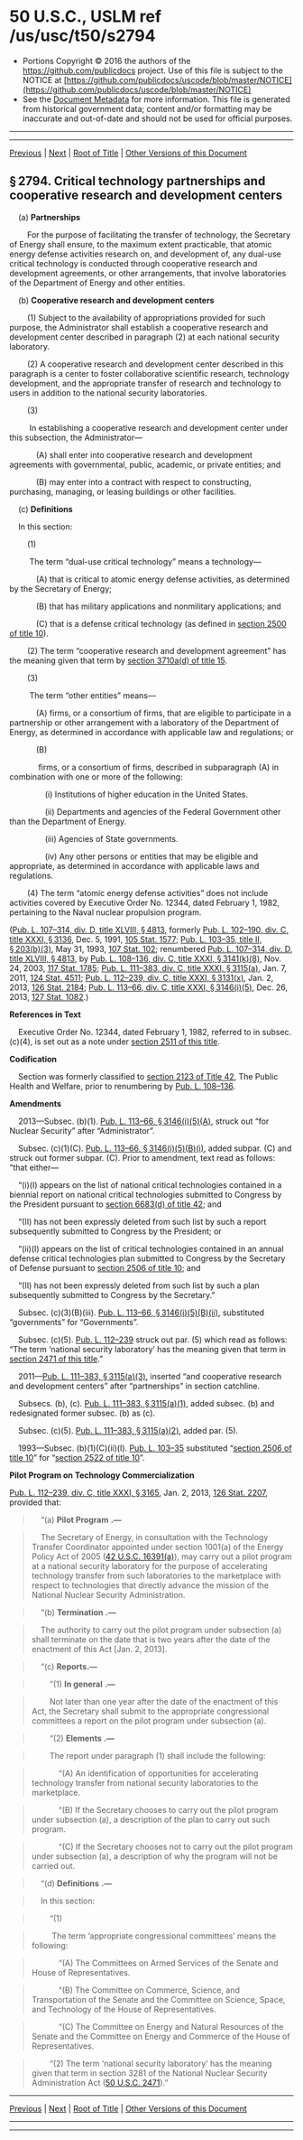 ---
---

# 50 U.S.C., USLM ref /us/usc/t50/s2794

* Portions Copyright © 2016 the authors of the https://github.com/publicdocs project.
  Use of this file is subject to the NOTICE at [https://github.com/publicdocs/uscode/blob/master/NOTICE](https://github.com/publicdocs/uscode/blob/master/NOTICE)
* See the [Document Metadata](././../../../../../..//README.md) for more information.
  This file is generated from historical government data; content and/or formatting may be inaccurate and out-of-date and should not be used for official purposes.

----------
----------

[Previous](./../../../../../..//us/usc/t50/ch42/schVIII/ptB/m__us_usc_t50_s2793.md) | [Next](./../../../../../..//us/usc/t50/ch42/schVIII/ptB/m__us_usc_t50_s2795.md) | [Root of Title](./../../../../../../) | [Other Versions of this Document](https://publicdocs.github.io/go/links?ns=uslm&ref=%2Fus%2Fusc%2Ft50%2Fs2794)

## § 2794. Critical technology partnerships and cooperative research and development centers

    (a) __Partnerships__ 

        For the purpose of facilitating the transfer of technology, the Secretary of Energy shall ensure, to the maximum extent practicable, that atomic energy defense activities research on, and development of, any dual-use critical technology is conducted through cooperative research and development agreements, or other arrangements, that involve laboratories of the Department of Energy and other entities.

    (b) __Cooperative research and development centers__ 

        (1) Subject to the availability of appropriations provided for such purpose, the Administrator shall establish a cooperative research and development center described in paragraph (2) at each national security laboratory.

        (2) A cooperative research and development center described in this paragraph is a center to foster collaborative scientific research, technology development, and the appropriate transfer of research and technology to users in addition to the national security laboratories.

        (3)

         In establishing a cooperative research and development center under this subsection, the Administrator—

            (A) shall enter into cooperative research and development agreements with governmental, public, academic, or private entities; and

            (B) may enter into a contract with respect to constructing, purchasing, managing, or leasing buildings or other facilities.

    (c) __Definitions__ 

    In this section:

        (1)

         The term “dual-use critical technology” means a technology—

            (A) that is critical to atomic energy defense activities, as determined by the Secretary of Energy;

            (B) that has military applications and nonmilitary applications; and

            (C) that is a defense critical technology (as defined in [section 2500 of title 10][/us/usc/t10/s2500]).

        (2) The term “cooperative research and development agreement” has the meaning given that term by [section 3710a(d) of title 15][/us/usc/t15/s3710a/d].

        (3)

         The term “other entities” means—

            (A) firms, or a consortium of firms, that are eligible to participate in a partnership or other arrangement with a laboratory of the Department of Energy, as determined in accordance with applicable law and regulations; or

            (B)

             firms, or a consortium of firms, described in subparagraph (A) in combination with one or more of the following:

                (i) Institutions of higher education in the United States.

                (ii) Departments and agencies of the Federal Government other than the Department of Energy.

                (iii) Agencies of State governments.

                (iv) Any other persons or entities that may be eligible and appropriate, as determined in accordance with applicable laws and regulations.

        (4) The term “atomic energy defense activities” does not include activities covered by Executive Order No. 12344, dated February 1, 1982, pertaining to the Naval nuclear propulsion program.

([Pub. L. 107–314, div. D, title XLVIII, § 4813][/us/pl/107/314/s4813], formerly [Pub. L. 102–190, div. C, title XXXI, § 3136][/us/pl/102/190/s3136], Dec. 5, 1991, [105 Stat. 1577][/us/stat/105/1577]; [Pub. L. 103–35, title II, § 203(b)(3)][/us/pl/103/35/s203/b/3], May 31, 1993, [107 Stat. 102][/us/stat/107/102]; renumbered [Pub. L. 107–314, div. D, title XLVIII, § 4813][/us/pl/107/314/s4813], by [Pub. L. 108–136, div. C, title XXXI, § 3141(k)(8)][/us/pl/108/136/s3141/k/8], Nov. 24, 2003, [117 Stat. 1785][/us/stat/117/1785]; [Pub. L. 111–383, div. C, title XXXI, § 3115(a)][/us/pl/111/383/s3115/a], Jan. 7, 2011, [124 Stat. 4511][/us/stat/124/4511]; [Pub. L. 112–239, div. C, title XXXI, § 3131(x)][/us/pl/112/239/s3131/x], Jan. 2, 2013, [126 Stat. 2184][/us/stat/126/2184]; [Pub. L. 113–66, div. C, title XXXI, § 3146(i)(5)][/us/pl/113/66/s3146/i/5], Dec. 26, 2013, [127 Stat. 1082][/us/stat/127/1082].)

 __References in Text__ 

    Executive Order No. 12344, dated February 1, 1982, referred to in subsec. (c)(4), is set out as a note under [section 2511 of this title][/us/usc/t50/s2511].

 __Codification__ 

    Section was formerly classified to [section 2123 of Title 42][/us/usc/t42/s2123], The Public Health and Welfare, prior to renumbering by [Pub. L. 108–136][/us/pl/108/136].

 __Amendments__ 

    2013—Subsec. (b)(1). [Pub. L. 113–66, § 3146(i)(5)(A)][/us/pl/113/66/s3146/i/5/A], struck out “for Nuclear Security” after “Administrator”.

    Subsec. (c)(1)(C). [Pub. L. 113–66, § 3146(i)(5)(B)(i)][/us/pl/113/66/s3146/i/5/B/i], added subpar. (C) and struck out former subpar. (C). Prior to amendment, text read as follows: “that either—

    “(i)(I) appears on the list of national critical technologies contained in a biennial report on national critical technologies submitted to Congress by the President pursuant to [section 6683(d) of title 42][/us/usc/t42/s6683/d]; and

    “(II) has not been expressly deleted from such list by such a report subsequently submitted to Congress by the President; or

    “(ii)(I) appears on the list of critical technologies contained in an annual defense critical technologies plan submitted to Congress by the Secretary of Defense pursuant to [section 2506 of title 10][/us/usc/t10/s2506]; and

    “(II) has not been expressly deleted from such list by such a plan subsequently submitted to Congress by the Secretary.”

    Subsec. (c)(3)(B)(iii). [Pub. L. 113–66, § 3146(i)(5)(B)(ii)][/us/pl/113/66/s3146/i/5/B/ii], substituted “governments” for “Governments”.

    Subsec. (c)(5). [Pub. L. 112–239][/us/pl/112/239] struck out par. (5) which read as follows: “The term ‘national security laboratory’ has the meaning given that term in [section 2471 of this title][/us/usc/t50/s2471].”

    2011—[Pub. L. 111–383, § 3115(a)(3)][/us/pl/111/383/s3115/a/3], inserted “and cooperative research and development centers” after “partnerships” in section catchline.

    Subsecs. (b), (c). [Pub. L. 111–383, § 3115(a)(1)][/us/pl/111/383/s3115/a/1], added subsec. (b) and redesignated former subsec. (b) as (c).

    Subsec. (c)(5). [Pub. L. 111–383, § 3115(a)(2)][/us/pl/111/383/s3115/a/2], added par. (5).

    1993—Subsec. (b)(1)(C)(ii)(I). [Pub. L. 103–35][/us/pl/103/35] substituted “[section 2506 of title 10][/us/usc/t10/s2506]” for “[section 2522 of title 10][/us/usc/t10/s2522]”.

 __Pilot Program on Technology Commercialization__ 

[Pub. L. 112–239, div. C, title XXXI, § 3165][/us/pl/112/239/s3165], Jan. 2, 2013, [126 Stat. 2207][/us/stat/126/2207], provided that:

>     “(a)  __Pilot Program__  __.—__ 

>     The Secretary of Energy, in consultation with the Technology Transfer Coordinator appointed under section 1001(a) of the Energy Policy Act of 2005 ([42 U.S.C. 16391(a)][/us/usc/t42/s16391/a]), may carry out a pilot program at a national security laboratory for the purpose of accelerating technology transfer from such laboratories to the marketplace with respect to technologies that directly advance the mission of the National Nuclear Security Administration.

>     “(b)  __Termination__  __.—__ 

>     The authority to carry out the pilot program under subsection (a) shall terminate on the date that is two years after the date of the enactment of this Act \[Jan. 2, 2013\].

>     “(c) __Reports.—__ 

>         “(1)  __In general__  __.—__ 

>         Not later than one year after the date of the enactment of this Act, the Secretary shall submit to the appropriate congressional committees a report on the pilot program under subsection (a).

>         “(2)  __Elements__  __.—__ 

>         The report under paragraph (1) shall include the following:

>             “(A) An identification of opportunities for accelerating technology transfer from national security laboratories to the marketplace.

>             “(B) If the Secretary chooses to carry out the pilot program under subsection (a), a description of the plan to carry out such program.

>             “(C) If the Secretary chooses not to carry out the pilot program under subsection (a), a description of why the program will not be carried out.

>     “(d)  __Definitions__  __.—__ 

>     In this section:

>         “(1)

>          The term ‘appropriate congressional committees’ means the following:

>             “(A) The Committees on Armed Services of the Senate and House of Representatives.

>             “(B) The Committee on Commerce, Science, and Transportation of the Senate and the Committee on Science, Space, and Technology of the House of Representatives.

>             “(C) The Committee on Energy and Natural Resources of the Senate and the Committee on Energy and Commerce of the House of Representatives.

>         “(2) The term ‘national security laboratory’ has the meaning given that term in section 3281 of the National Nuclear Security Administration Act ([50 U.S.C. 2471][/us/usc/t50/s2471]).”

----------

[Previous](./../../../../../..//us/usc/t50/ch42/schVIII/ptB/m__us_usc_t50_s2793.md) | [Next](./../../../../../..//us/usc/t50/ch42/schVIII/ptB/m__us_usc_t50_s2795.md) | [Root of Title](./../../../../../../) | [Other Versions of this Document](https://publicdocs.github.io/go/links?ns=uslm&ref=%2Fus%2Fusc%2Ft50%2Fs2794)

----------
----------

[/us/usc/t10/s2500]: https://publicdocs.github.io/go/links?ns=uslm&ref=%2Fus%2Fusc%2Ft10%2Fs2500
[/us/usc/t15/s3710a/d]: https://publicdocs.github.io/go/links?ns=uslm&ref=%2Fus%2Fusc%2Ft15%2Fs3710a%2Fd
[/us/pl/107/314/s4813]: https://publicdocs.github.io/go/links?ns=uslm&ref=%2Fus%2Fpl%2F107%2F314%2Fs4813
[/us/pl/102/190/s3136]: https://publicdocs.github.io/go/links?ns=uslm&ref=%2Fus%2Fpl%2F102%2F190%2Fs3136
[/us/stat/105/1577]: https://publicdocs.github.io/go/links?ns=uslm&ref=%2Fus%2Fstat%2F105%2F1577
[/us/pl/103/35/s203/b/3]: https://publicdocs.github.io/go/links?ns=uslm&ref=%2Fus%2Fpl%2F103%2F35%2Fs203%2Fb%2F3
[/us/stat/107/102]: https://publicdocs.github.io/go/links?ns=uslm&ref=%2Fus%2Fstat%2F107%2F102
[/us/pl/107/314/s4813]: https://publicdocs.github.io/go/links?ns=uslm&ref=%2Fus%2Fpl%2F107%2F314%2Fs4813
[/us/pl/108/136/s3141/k/8]: https://publicdocs.github.io/go/links?ns=uslm&ref=%2Fus%2Fpl%2F108%2F136%2Fs3141%2Fk%2F8
[/us/stat/117/1785]: https://publicdocs.github.io/go/links?ns=uslm&ref=%2Fus%2Fstat%2F117%2F1785
[/us/pl/111/383/s3115/a]: https://publicdocs.github.io/go/links?ns=uslm&ref=%2Fus%2Fpl%2F111%2F383%2Fs3115%2Fa
[/us/stat/124/4511]: https://publicdocs.github.io/go/links?ns=uslm&ref=%2Fus%2Fstat%2F124%2F4511
[/us/pl/112/239/s3131/x]: https://publicdocs.github.io/go/links?ns=uslm&ref=%2Fus%2Fpl%2F112%2F239%2Fs3131%2Fx
[/us/stat/126/2184]: https://publicdocs.github.io/go/links?ns=uslm&ref=%2Fus%2Fstat%2F126%2F2184
[/us/pl/113/66/s3146/i/5]: https://publicdocs.github.io/go/links?ns=uslm&ref=%2Fus%2Fpl%2F113%2F66%2Fs3146%2Fi%2F5
[/us/stat/127/1082]: https://publicdocs.github.io/go/links?ns=uslm&ref=%2Fus%2Fstat%2F127%2F1082
[/us/usc/t50/s2511]: https://publicdocs.github.io/go/links?ns=uslm&ref=%2Fus%2Fusc%2Ft50%2Fs2511
[/us/usc/t42/s2123]: https://publicdocs.github.io/go/links?ns=uslm&ref=%2Fus%2Fusc%2Ft42%2Fs2123
[/us/pl/108/136]: https://publicdocs.github.io/go/links?ns=uslm&ref=%2Fus%2Fpl%2F108%2F136
[/us/pl/113/66/s3146/i/5/A]: https://publicdocs.github.io/go/links?ns=uslm&ref=%2Fus%2Fpl%2F113%2F66%2Fs3146%2Fi%2F5%2FA
[/us/pl/113/66/s3146/i/5/B/i]: https://publicdocs.github.io/go/links?ns=uslm&ref=%2Fus%2Fpl%2F113%2F66%2Fs3146%2Fi%2F5%2FB%2Fi
[/us/usc/t42/s6683/d]: https://publicdocs.github.io/go/links?ns=uslm&ref=%2Fus%2Fusc%2Ft42%2Fs6683%2Fd
[/us/usc/t10/s2506]: https://publicdocs.github.io/go/links?ns=uslm&ref=%2Fus%2Fusc%2Ft10%2Fs2506
[/us/pl/113/66/s3146/i/5/B/ii]: https://publicdocs.github.io/go/links?ns=uslm&ref=%2Fus%2Fpl%2F113%2F66%2Fs3146%2Fi%2F5%2FB%2Fii
[/us/pl/112/239]: https://publicdocs.github.io/go/links?ns=uslm&ref=%2Fus%2Fpl%2F112%2F239
[/us/usc/t50/s2471]: https://publicdocs.github.io/go/links?ns=uslm&ref=%2Fus%2Fusc%2Ft50%2Fs2471
[/us/pl/111/383/s3115/a/3]: https://publicdocs.github.io/go/links?ns=uslm&ref=%2Fus%2Fpl%2F111%2F383%2Fs3115%2Fa%2F3
[/us/pl/111/383/s3115/a/1]: https://publicdocs.github.io/go/links?ns=uslm&ref=%2Fus%2Fpl%2F111%2F383%2Fs3115%2Fa%2F1
[/us/pl/111/383/s3115/a/2]: https://publicdocs.github.io/go/links?ns=uslm&ref=%2Fus%2Fpl%2F111%2F383%2Fs3115%2Fa%2F2
[/us/pl/103/35]: https://publicdocs.github.io/go/links?ns=uslm&ref=%2Fus%2Fpl%2F103%2F35
[/us/usc/t10/s2506]: https://publicdocs.github.io/go/links?ns=uslm&ref=%2Fus%2Fusc%2Ft10%2Fs2506
[/us/usc/t10/s2522]: https://publicdocs.github.io/go/links?ns=uslm&ref=%2Fus%2Fusc%2Ft10%2Fs2522
[/us/pl/112/239/s3165]: https://publicdocs.github.io/go/links?ns=uslm&ref=%2Fus%2Fpl%2F112%2F239%2Fs3165
[/us/stat/126/2207]: https://publicdocs.github.io/go/links?ns=uslm&ref=%2Fus%2Fstat%2F126%2F2207
[/us/usc/t42/s16391/a]: https://publicdocs.github.io/go/links?ns=uslm&ref=%2Fus%2Fusc%2Ft42%2Fs16391%2Fa
[/us/usc/t50/s2471]: https://publicdocs.github.io/go/links?ns=uslm&ref=%2Fus%2Fusc%2Ft50%2Fs2471



